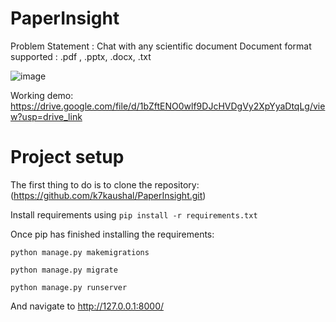 # PaperInsight
Problem Statement : Chat with any scientific document
Document format supported : .pdf , .pptx, .docx, .txt

![image](https://github.com/k7kaushal/PaperInsight/assets/82771451/c3bcd715-9731-418f-a65f-c8dc8cad6221)

Working demo: https://drive.google.com/file/d/1bZftENO0wlf9DJcHVDgVy2XpYyaDtqLg/view?usp=drive_link

# Project setup

The first thing to do is to clone the repository: (https://github.com/k7kaushal/PaperInsight.git)

Install requirements using `pip install -r requirements.txt`

Once pip has finished installing the requirements:

`python manage.py makemigrations`

`python manage.py migrate`

`python manage.py runserver`

And navigate to http://127.0.0.1:8000/
